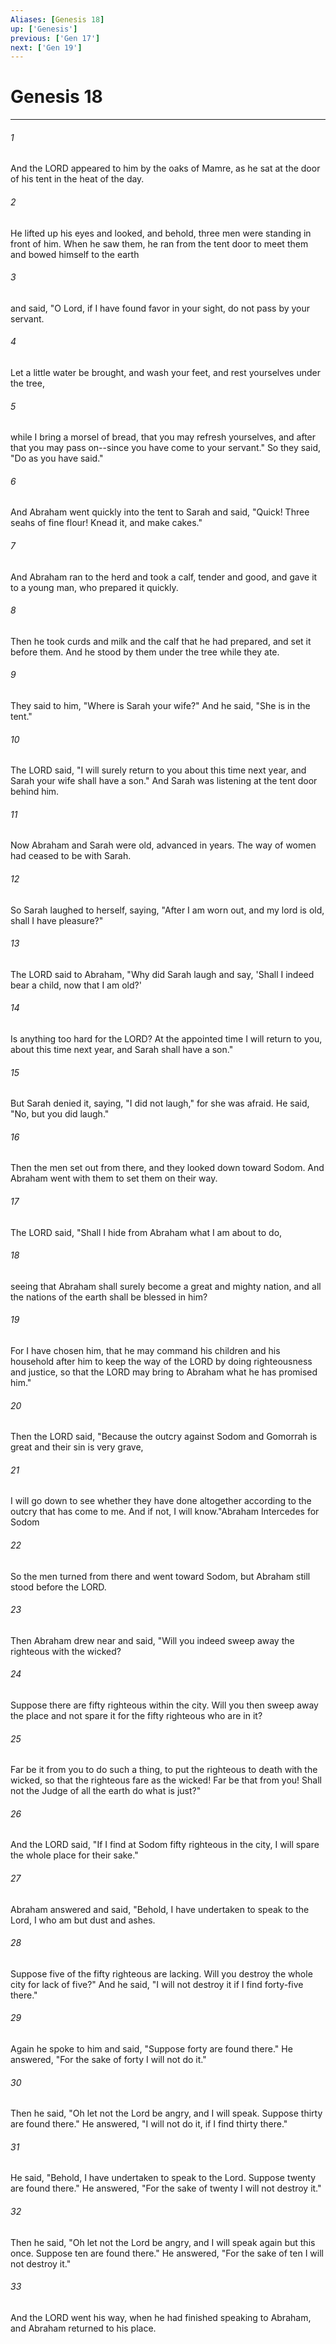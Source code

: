 ```yaml
---
Aliases: [Genesis 18]
up: ['Genesis']
previous: ['Gen 17']
next: ['Gen 19']
---
```

# Genesis 18
***



###### 1 
And the LORD appeared to him by the oaks of Mamre, as he sat at the door of his tent in the heat of the day. 

###### 2 
He lifted up his eyes and looked, and behold, three men were standing in front of him. When he saw them, he ran from the tent door to meet them and bowed himself to the earth 

###### 3 
and said, "O Lord, if I have found favor in your sight, do not pass by your servant. 

###### 4 
Let a little water be brought, and wash your feet, and rest yourselves under the tree, 

###### 5 
while I bring a morsel of bread, that you may refresh yourselves, and after that you may pass on--since you have come to your servant." So they said, "Do as you have said." 

###### 6 
And Abraham went quickly into the tent to Sarah and said, "Quick! Three seahs of fine flour! Knead it, and make cakes." 

###### 7 
And Abraham ran to the herd and took a calf, tender and good, and gave it to a young man, who prepared it quickly. 

###### 8 
Then he took curds and milk and the calf that he had prepared, and set it before them. And he stood by them under the tree while they ate. 

###### 9 
They said to him, "Where is Sarah your wife?" And he said, "She is in the tent." 

###### 10 
The LORD said, "I will surely return to you about this time next year, and Sarah your wife shall have a son." And Sarah was listening at the tent door behind him. 

###### 11 
Now Abraham and Sarah were old, advanced in years. The way of women had ceased to be with Sarah. 

###### 12 
So Sarah laughed to herself, saying, "After I am worn out, and my lord is old, shall I have pleasure?" 

###### 13 
The LORD said to Abraham, "Why did Sarah laugh and say, 'Shall I indeed bear a child, now that I am old?' 

###### 14 
Is anything too hard for the LORD? At the appointed time I will return to you, about this time next year, and Sarah shall have a son." 

###### 15 
But Sarah denied it, saying, "I did not laugh," for she was afraid. He said, "No, but you did laugh." 

###### 16 
Then the men set out from there, and they looked down toward Sodom. And Abraham went with them to set them on their way. 

###### 17 
The LORD said, "Shall I hide from Abraham what I am about to do, 

###### 18 
seeing that Abraham shall surely become a great and mighty nation, and all the nations of the earth shall be blessed in him? 

###### 19 
For I have chosen him, that he may command his children and his household after him to keep the way of the LORD by doing righteousness and justice, so that the LORD may bring to Abraham what he has promised him." 

###### 20 
Then the LORD said, "Because the outcry against Sodom and Gomorrah is great and their sin is very grave, 

###### 21 
I will go down to see whether they have done altogether according to the outcry that has come to me. And if not, I will know."Abraham Intercedes for Sodom 

###### 22 
So the men turned from there and went toward Sodom, but Abraham still stood before the LORD. 

###### 23 
Then Abraham drew near and said, "Will you indeed sweep away the righteous with the wicked? 

###### 24 
Suppose there are fifty righteous within the city. Will you then sweep away the place and not spare it for the fifty righteous who are in it? 

###### 25 
Far be it from you to do such a thing, to put the righteous to death with the wicked, so that the righteous fare as the wicked! Far be that from you! Shall not the Judge of all the earth do what is just?" 

###### 26 
And the LORD said, "If I find at Sodom fifty righteous in the city, I will spare the whole place for their sake." 

###### 27 
Abraham answered and said, "Behold, I have undertaken to speak to the Lord, I who am but dust and ashes. 

###### 28 
Suppose five of the fifty righteous are lacking. Will you destroy the whole city for lack of five?" And he said, "I will not destroy it if I find forty-five there." 

###### 29 
Again he spoke to him and said, "Suppose forty are found there." He answered, "For the sake of forty I will not do it." 

###### 30 
Then he said, "Oh let not the Lord be angry, and I will speak. Suppose thirty are found there." He answered, "I will not do it, if I find thirty there." 

###### 31 
He said, "Behold, I have undertaken to speak to the Lord. Suppose twenty are found there." He answered, "For the sake of twenty I will not destroy it." 

###### 32 
Then he said, "Oh let not the Lord be angry, and I will speak again but this once. Suppose ten are found there." He answered, "For the sake of ten I will not destroy it." 

###### 33 
And the LORD went his way, when he had finished speaking to Abraham, and Abraham returned to his place.
